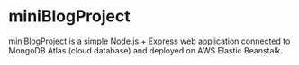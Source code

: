 # miniBlogProject
miniBlogProject is a simple Node.js + Express web application connected to MongoDB Atlas (cloud database) and deployed on AWS Elastic Beanstalk.

